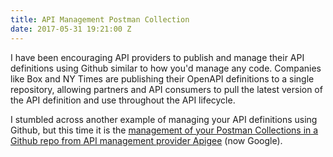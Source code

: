 ```yaml
---
title: API Management Postman Collection
date: 2017-05-31 19:21:00 Z
---
```


I have been encouraging API providers to publish and manage their API definitions using Github similar to how you'd manage any code. Companies like Box and NY Times are publishing their OpenAPI definitions to a single repository, allowing partners and API consumers to pull the latest version of the API definition and use throughout the API lifecycle.

I stumbled across another example of managing your API definitions using Github, but this time it is the [management of your Postman Collections in a Github repo from API management provider Apigee](https://github.com/apigee/apigee-management-api-postman) (now Google). 